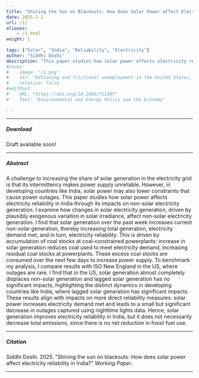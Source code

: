 ```yaml
---
title: "Shining the Sun on Blackouts: How does Solar Power affect Electricity Reliability in India?" 
date: 2025-7-1
url: /1/
aliases: 
    - /1.html
weight: 1
  
tags: ["Solar", "India", "Reliability", "Electricity"]
author: "Siddhi Doshi"
description: "This paper studies how solar power affects electricity reliability in India, through its effects on non-solar generation." 
#cover:
#    image: "/1.png"
#    alt: "Rationing and frictional unemployment in the United States, 1964–2009"
#    relative: false
#editPost:
#    URL: "https://doi.org/10.1086/711307"
#    Text: "Environmental and Energy Policy and the Economy"

---
```


---

##### Download

Draft available soon!

---

##### Abstract

A challenge to increasing the share of solar generation in the electricity grid is that its intermittency makes power supply unreliable. However, in developing countries like India, solar power may also lower constraints that cause power outages. This paper studies how solar power affects electricity reliability in India through its impacts on non-solar electricity generation. I examine how changes in solar electricity generation, driven by plausibly exogenous variation in solar irradiance, affect non-solar electricity generation. I find that solar generation over the past week increases current non-solar generation, thereby increasing total generation, electricity demand met, and in turn, electricity reliability. This is driven by accumulation of coal stocks at coal-constrained powerplants: increase in solar generation reduces coal used to meet electricity demand, increasing residual coal stocks at powerplants. These excess coal stocks are consumed over the next few days to increase power supply. To benchmark my analysis, I compare results with ISO New England in the US, where outages are rare. I find that in the US, solar generation almost completely displaces non-solar generation and lagged solar generation has no significant impacts, highlighting the distinct dynamics in developing countries like India, where lagged solar generation has significant impacts. These results align with impacts on more direct reliability measures: solar power increases electricity demand met and leads to a small but significant decrease in outages captured using nighttime lights data. Hence, solar generation improves electricity reliability in India, but it does not necessarily decrease total emissions, since there is no net reduction in fossil fuel use.


---

##### Citation

Siddhi Doshi. 2025. "Shining the sun on blackouts: How does solar power affect electricity reliability in India?" *Working Paper*. 

---

